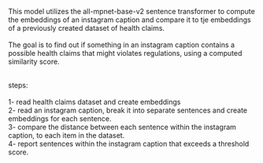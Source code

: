 This model utilizes the all-mpnet-base-v2 sentence transformer to compute the embeddings of an instagram caption and compare it to tje embeddings of a previously created dataset of health claims. </br></br>
The goal is to find out if something in an instagram caption contains a possible health claims that might violates regulations, using a computed similarity score.</br></br>

steps:</br></br>
1- read health claims dataset and create embeddings</br>
2- read an instagram caption, break it into separate sentences and create embeddings for each sentence.</br>
3- compare the distance between each sentence within the instagram caption, to each item in the dataset. </br>
4- report sentences within the instagram caption that exceeds a threshold score.</br>
